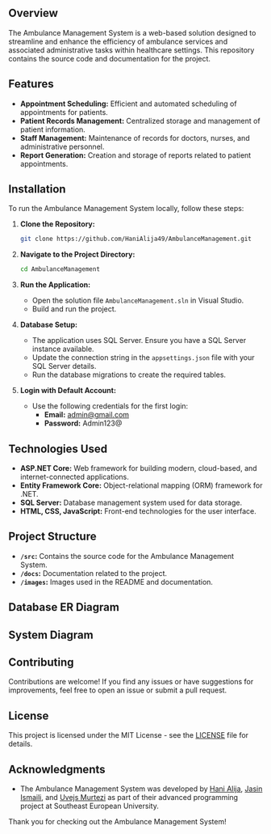 
## Overview

The Ambulance Management System is a web-based solution designed to streamline and enhance the efficiency of ambulance services and associated administrative tasks within healthcare settings. This repository contains the source code and documentation for the project.

## Features

- **Appointment Scheduling:** Efficient and automated scheduling of appointments for patients.
- **Patient Records Management:** Centralized storage and management of patient information.
- **Staff Management:** Maintenance of records for doctors, nurses, and administrative personnel.
- **Report Generation:** Creation and storage of reports related to patient appointments.

## Installation

To run the Ambulance Management System locally, follow these steps:

1. **Clone the Repository:**
   ```bash
   git clone https://github.com/HaniAlija49/AmbulanceManagement.git
   ```

2. **Navigate to the Project Directory:**
   ```bash
   cd AmbulanceManagement
   ```

3. **Run the Application:**
   - Open the solution file `AmbulanceManagement.sln` in Visual Studio.
   - Build and run the project.

4. **Database Setup:**
   - The application uses SQL Server. Ensure you have a SQL Server instance available.
   - Update the connection string in the `appsettings.json` file with your SQL Server details.
   - Run the database migrations to create the required tables.

5. **Login with Default Account:**
   - Use the following credentials for the first login:
     - **Email:** admin@gmail.com
     - **Password:** Admin123@

## Technologies Used

- **ASP.NET Core:** Web framework for building modern, cloud-based, and internet-connected applications.
- **Entity Framework Core:** Object-relational mapping (ORM) framework for .NET.
- **SQL Server:** Database management system used for data storage.
- **HTML, CSS, JavaScript:** Front-end technologies for the user interface.

## Project Structure

- **`/src`:** Contains the source code for the Ambulance Management System.
- **`/docs`:** Documentation related to the project.
- **`/images`:** Images used in the README and documentation.

## Database ER Diagram


## System Diagram



## Contributing

Contributions are welcome! If you find any issues or have suggestions for improvements, feel free to open an issue or submit a pull request.

## License

This project is licensed under the MIT License - see the [LICENSE](LICENSE) file for details.

## Acknowledgments

- The Ambulance Management System was developed by [Hani Alija](https://github.com/HaniAlija49), [Jasin Ismaili](https://github.com/jasini1), and [Uvejs Murtezi](https://github.com/uvejsm) as part of their advanced programming project at Southeast European University.

Thank you for checking out the Ambulance Management System!
